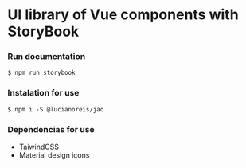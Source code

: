 # UI library of Vue components with StoryBook

### Run documentation
```$ npm run storybook```

### Instalation for use
```$ npm i -S @lucianoreis/jao```

### Dependencias for use
- TaiwindCSS
- Material design icons

